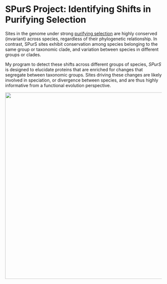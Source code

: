 # SPurS Project: Identifying Shifts in Purifying Selection
Sites in the genome under strong [purifying selection](https://www.nature.com/scitable/topicpage/negative-selection-1136) are highly conserved (invariant) across species, regardless of their phylogenetic relationship. In contrast, SPurS sites exhibit conservation among species belonging to the same group or taxonomic clade, and variation between species in different groups or clades.

My program to detect these shifts across different groups of species, *SPurS* is designed to elucidate proteins that are enriched for changes that segregate between taxonomic groups. Sites driving these changes are likely involved in speciation, or divergence between species, and are thus highly informative from a functional evolution perspective.

<p align="center">
  <img src="https://user-images.githubusercontent.com/6342355/29276100-c7a571a4-810d-11e7-984f-0443f6a68ee3.jpg" width="600"/>
</p>

